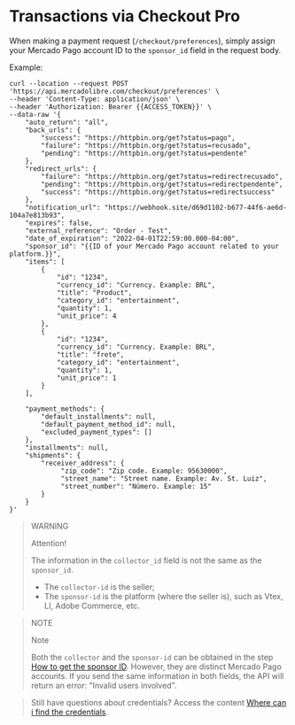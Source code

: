 # Transactions via Checkout Pro

When making a payment request (`/checkout/preferences`), simply assign your Mercado Pago account ID to the `sponsor_id` field in the request body.

Example:

```curl
curl --location --request POST 'https://api.mercadolibre.com/checkout/preferences' \
--header 'Content-Type: application/json' \
--header 'Authorization: Bearer {{ACCESS_TOKEN}}' \
--data-raw '{
    "auto_return": "all",
    "back_urls": {
        "success": "https://httpbin.org/get?status=pago",
        "failure": "https://httpbin.org/get?status=recusado",
        "pending": "https://httpbin.org/get?status=pendente"
    },
    "redirect_urls": {
        "failure": "https://httpbin.org/get?status=redirectrecusado",
        "pending": "https://httpbin.org/get?status=redirectpendente",
        "success": "https://httpbin.org/get?status=redirectsuccess"
    },
    "notification_url": "https://webhook.site/d69d1102-b677-44f6-ae6d-104a7e813b93",
    "expires": false,
    "external_reference": "Order - Test",
    "date_of_expiration": "2022-04-01T22:59:00.000-04:00",
    "sponsor_id": "{{ID of your Mercado Pago account related to your platform.}}",
    "items": [
        {
            "id": "1234",
            "currency_id": "Currency. Example: BRL",
            "title": "Product",
            "category_id": "entertainment",
            "quantity": 1,
            "unit_price": 4
        },
        {
            "id": "1234",
            "currency_id": "Currency. Example: BRL",
            "title": "frete",
            "category_id": "entertainment",
            "quantity": 1,
            "unit_price": 1
        }
    ],
  
    "payment_methods": {
        "default_installments": null,
        "default_payment_method_id": null,
        "excluded_payment_types": []
    },
    "installments": null,
    "shipments": {
        "receiver_address": {
	         "zip_code": "Zip code. Example: 95630000",
	         "street_name": "Street name. Example: Av. St. Luiz",
	         "street_number": "Número. Example: 15"
        }
    }
}'
```

> WARNING
>
> Attention!
>
> The information in the `collector_id` field is not the same as the `sponsor_id`.
> * The `collector-id` is the seller;
> * The `sponsor-id` is the platform (where the seller is), such as Vtex, LI, Adobe Commerce, etc.

> NOTE
>
> Note
>
> Both the `collector` and the `sponsor-id` can be obtained in the step [How to get the sponsor ID](/developers/en/guides/integration-guide-for-partners/how-to-get-sponsor-id). However, they are distinct Mercado Pago accounts.
If you send the same information in both fields, the API will return an error: "Invalid users involved".

> Still have questions about credentials? Access the content [Where can i find the credentials](/developers/es/support/20214).